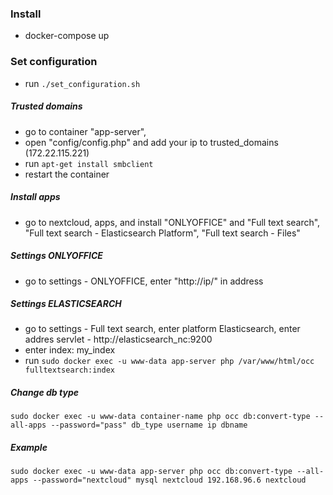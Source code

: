 ### Install

  - docker-compose up
### Set configuration

  - run ```./set_configuration.sh```
##### Trusted domains
  
  - go to container "app-server",
  - open "config/config.php" and add your ip to trusted_domains (172.22.115.221)
  - run ```apt-get install smbclient```
  - restart the container
##### Install apps

  - go to nextcloud, apps, and install "ONLYOFFICE" and "Full text search", "Full text search - Elasticsearch Platform", "Full text search - Files"
##### Settings ONLYOFFICE

  - go to settings - ONLYOFFICE, enter "http://ip/" in address

##### Settings ELASTICSEARCH

  - go to settings - Full text search, enter platform Elasticsearch, enter addres servlet - http://elasticsearch_nc:9200
  - enter index: my_index  
  - run ```sudo docker exec -u www-data app-server php /var/www/html/occ fulltextsearch:index```


##### Change db type
```sudo docker exec -u www-data container-name php occ db:convert-type --all-apps --password="pass" db_type username ip dbname ```
##### Example

```sudo docker exec -u www-data app-server php occ db:convert-type --all-apps --password="nextcloud" mysql nextcloud 192.168.96.6 nextcloud```
